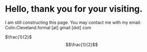 <script type="text/javascript" async="" src="https://cdn.mathjax.org/mathjax/latest/MathJax.js?config=TeX-MML-AM_CHTML ">
</script>


# Hello, thank you for your visiting.

I am still constructing this page. You may contact me with my email: <br>
Colin.Cleveland.formal [at] gmail [dot] com

$\frac{1}{2}$
$$\frac{1}{2}$$
